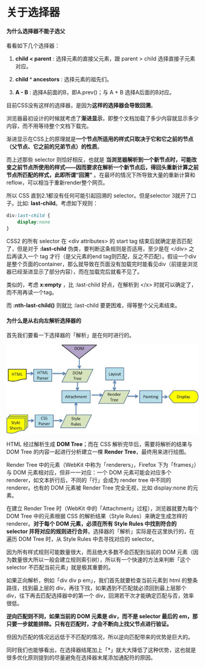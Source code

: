 # 关于选择器 

#### 为什么选择器不能子选父

看看如下几个选择器：

1. **child &lt; parent** : 选择元素的直接父元素，跟 parent &gt; child 选择直接子元素对应。

2. **child ^ ancestors** : 选择元素的祖先们。

3. **A - B** : 选择A前面的B，即A.prev\(\)；与 A + B 选择A后面的B对应。

目前CSS没有这样的选择器，是因为**这样的选择器会导致回溯**。

浏览器最初设计的时候就考虑了**渐进显示**，即整个文档加载了多少内容就显示多少内容，而不用等待整个文档下载完。

渐进显示在CSS上的原理就是**一个节点所适用的样式只取决于它和它之前的节点（父节点、它之前的兄弟节点）的性质**。

而上述那些 selector 则恰好相反，也就是 **当浏览器解析到一个新节点时，可能改变之前节点所使用的样式——因而要求在解析一个新节点后，得回头重新计算之前节点所匹配的样式，此即所谓“回溯”** 。在最坏的情况下所导致大量的重新计算和reflow，可以相当于重新render整个网页。

所以 CSS 直到2.1都没有任何可能引起回溯的 selector。但是selector 3就开了口子。比如: **last-child**。考虑如下规则：

```CSS
div:last-child {
	display:none
}
```

CSS2 的所有 selector 在 &lt;div attributes&gt; 的 start tag 结束后就确定是否匹配了，但是对于 **:last-child** 伪类，要判断这条规则是否适用，至少是在 &lt;/div&gt; 之后再读入一个 tag 才行（是父元素的end tag则匹配，反之不匹配）。假设一个div是整个页面的container，那么就导致在页面没有加载完时能看见div（前提是浏览器已经渐进显示了部分内容），而在加载完后就看不见了。

类似的，考虑 **x:empty** ，比 :last-child 好点，在解析到 &lt;/x&gt; 时就可以确定了，而不用再读一个tag。

而 **:nth-last-child\(\)** 则就比 :last-child 要更困难，得等整个父元素结束。


#### 为什么是从右向左解析选择器的

首先我们要看一下选择器的「解析」是在何时进行的。

![](../assets/webkit-render.jpg)

HTML 经过解析生成 **DOM Tree**；而在 CSS 解析完毕后，需要将解析的结果与 DOM Tree 的内容一起进行分析建立一棵 **Render Tree**，最终用来进行绘图。

Render Tree 中的元素（WebKit 中称为「renderers」，Firefox 下为「frames」）与 DOM 元素相对应，但非一一对应：一个 DOM 元素可能会对应多个 renderer，如文本折行后，不同的「行」会成为 render tree 中不同的 renderer。也有的 DOM 元素被 Render Tree 完全无视，比如 display:none 的元素。

在建立 Render Tree 时（WebKit 中的「Attachment」过程），浏览器就要为每个 DOM Tree 中的元素根据 CSS 的解析结果（Style Rules）来确定生成怎样的 renderer。**对于每个 DOM 元素，必须在所有 Style Rules 中找到符合的 selector 并将对应的规则进行合并**。选择器的「解析」实际是在这里执行的，在遍历 DOM Tree 时，从 Style Rules 中去寻找对应的 selector。

因为所有样式规则可能数量很大，而且绝大多数不会匹配到当前的 DOM 元素（因为数量很大所以一般会建立规则索引树），所以有一个快速的方法来判断「这个 selector 不匹配当前元素」就是极其重要的。

如果正向解析，例如「div div p em」，我们首先就要检查当前元素到 html 的整条路径，找到最上层的 div，再往下找，如果遇到不匹配就必须回到最上层那个 div，往下再去匹配选择器中的第一个 div，回溯若干次才能确定匹配与否，效率很低。

**逆向匹配则不同，如果当前的 DOM 元素是 div，而不是 selector 最后的 em，那只要一步就能排除。只有在匹配时，才会不断向上找父节点进行验证。**

但因为匹配的情况远远低于不匹配的情况，所以逆向匹配带来的优势是巨大的。

同时我们也能够看出，在选择器结尾加上「\*」就大大降低了这种优势，这也就是很多优化原则提到的尽量避免在选择器末尾添加通配符的原因。
